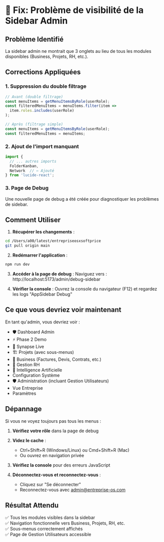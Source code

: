 # 🔧 Fix: Problème de visibilité de la Sidebar Admin

## Problème Identifié

La sidebar admin ne montrait que 3 onglets au lieu de tous les modules disponibles (Business, Projets, RH, etc.).

## Corrections Appliquées

### 1. Suppression du double filtrage
```typescript
// Avant (double filtrage)
const menuItems = getMenuItemsByRole(userRole);
const filteredMenuItems = menuItems.filter(item => 
  item.roles.includes(userRole)
);

// Après (filtrage simple)
const menuItems = getMenuItemsByRole(userRole);
const filteredMenuItems = menuItems;
```

### 2. Ajout de l'import manquant
```typescript
import {
  // ... autres imports
  FolderKanban,
  Network  // ← Ajouté
} from 'lucide-react';
```

### 3. Page de Debug

Une nouvelle page de debug a été créée pour diagnostiquer les problèmes de sidebar.

## Comment Utiliser

1. **Récupérer les changements** :
```bash
cd /Users/a00/latest/entrepriseosxsoftprice
git pull origin main
```

2. **Redémarrer l'application** :
```bash
npm run dev
```

3. **Accéder à la page de debug** :
Naviguez vers : http://localhost:5173/admin/debug-sidebar

4. **Vérifier la console** :
Ouvrez la console du navigateur (F12) et regardez les logs "AppSidebar Debug"

## Ce que vous devriez voir maintenant

En tant qu'admin, vous devriez voir :
- 🛡️ Dashboard Admin
- ⚡ Phase 2 Demo
- 🧠 Synapse Live
- 🏗️ Projets (avec sous-menus)
- 💼 Business (Factures, Devis, Contrats, etc.)
- 👥 Gestion RH
- 🤖 Intelligence Artificielle
- Configuration Système
- 🛡️ Administration (incluant Gestion Utilisateurs)
- Vue Entreprise
- Paramètres

## Dépannage

Si vous ne voyez toujours pas tous les menus :

1. **Vérifiez votre rôle** dans la page de debug
2. **Videz le cache** :
   - Ctrl+Shift+R (Windows/Linux) ou Cmd+Shift+R (Mac)
   - Ou ouvrez en navigation privée

3. **Vérifiez la console** pour des erreurs JavaScript

4. **Déconnectez-vous et reconnectez-vous** :
   - Cliquez sur "Se déconnecter"
   - Reconnectez-vous avec admin@entreprise-os.com

## Résultat Attendu

✅ Tous les modules visibles dans la sidebar  
✅ Navigation fonctionnelle vers Business, Projets, RH, etc.  
✅ Sous-menus correctement affichés  
✅ Page de Gestion Utilisateurs accessible